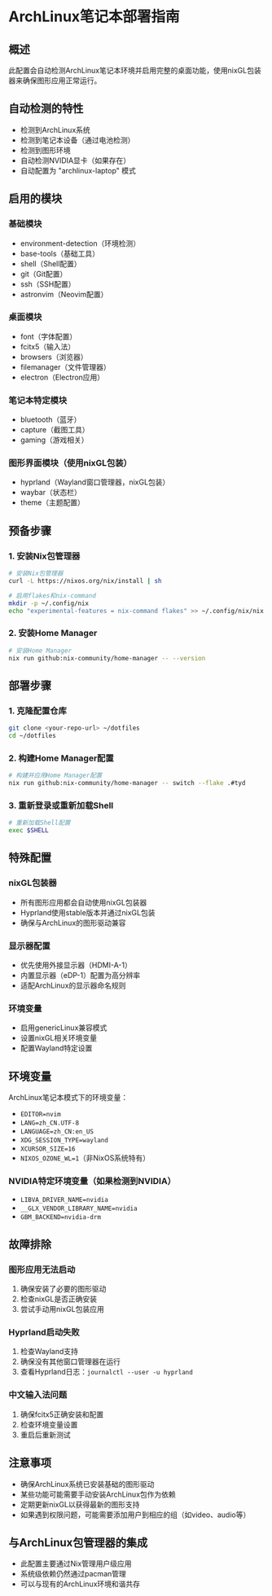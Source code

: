 # ArchLinux笔记本部署指南

## 概述
此配置会自动检测ArchLinux笔记本环境并启用完整的桌面功能，使用nixGL包装器来确保图形应用正常运行。

## 自动检测的特性
- 检测到ArchLinux系统
- 检测到笔记本设备（通过电池检测）
- 检测到图形环境
- 自动检测NVIDIA显卡（如果存在）
- 自动配置为 "archlinux-laptop" 模式

## 启用的模块

### 基础模块
- environment-detection（环境检测）
- base-tools（基础工具）
- shell（Shell配置）
- git（Git配置）
- ssh（SSH配置）
- astronvim（Neovim配置）

### 桌面模块
- font（字体配置）
- fcitx5（输入法）
- browsers（浏览器）
- filemanager（文件管理器）
- electron（Electron应用）

### 笔记本特定模块
- bluetooth（蓝牙）
- capture（截图工具）
- gaming（游戏相关）

### 图形界面模块（使用nixGL包装）
- hyprland（Wayland窗口管理器，nixGL包装）
- waybar（状态栏）
- theme（主题配置）

## 预备步骤

### 1. 安装Nix包管理器
```bash
# 安装Nix包管理器
curl -L https://nixos.org/nix/install | sh

# 启用flakes和nix-command
mkdir -p ~/.config/nix
echo "experimental-features = nix-command flakes" >> ~/.config/nix/nix.conf
```

### 2. 安装Home Manager
```bash
# 安装Home Manager
nix run github:nix-community/home-manager -- --version
```

## 部署步骤

### 1. 克隆配置仓库
```bash
git clone <your-repo-url> ~/dotfiles
cd ~/dotfiles
```

### 2. 构建Home Manager配置
```bash
# 构建并应用Home Manager配置
nix run github:nix-community/home-manager -- switch --flake .#tyd
```

### 3. 重新登录或重新加载Shell
```bash
# 重新加载Shell配置
exec $SHELL
```

## 特殊配置

### nixGL包装器
- 所有图形应用都会自动使用nixGL包装器
- Hyprland使用stable版本并通过nixGL包装
- 确保与ArchLinux的图形驱动兼容

### 显示器配置
- 优先使用外接显示器（HDMI-A-1）
- 内置显示器（eDP-1）配置为高分辨率
- 适配ArchLinux的显示器命名规则

### 环境变量
- 启用genericLinux兼容模式
- 设置nixGL相关环境变量
- 配置Wayland特定设置

## 环境变量
ArchLinux笔记本模式下的环境变量：
- `EDITOR=nvim`
- `LANG=zh_CN.UTF-8`
- `LANGUAGE=zh_CN:en_US`
- `XDG_SESSION_TYPE=wayland`
- `XCURSOR_SIZE=16`
- `NIXOS_OZONE_WL=1`（非NixOS系统特有）

### NVIDIA特定环境变量（如果检测到NVIDIA）
- `LIBVA_DRIVER_NAME=nvidia`
- `__GLX_VENDOR_LIBRARY_NAME=nvidia`
- `GBM_BACKEND=nvidia-drm`

## 故障排除

### 图形应用无法启动
1. 确保安装了必要的图形驱动
2. 检查nixGL是否正确安装
3. 尝试手动用nixGL包装应用

### Hyprland启动失败
1. 检查Wayland支持
2. 确保没有其他窗口管理器在运行
3. 查看Hyprland日志：`journalctl --user -u hyprland`

### 中文输入法问题
1. 确保fcitx5正确安装和配置
2. 检查环境变量设置
3. 重启后重新测试

## 注意事项
- 确保ArchLinux系统已安装基础的图形驱动
- 某些功能可能需要手动安装ArchLinux包作为依赖
- 定期更新nixGL以获得最新的图形支持
- 如果遇到权限问题，可能需要添加用户到相应的组（如video、audio等）

## 与ArchLinux包管理器的集成
- 此配置主要通过Nix管理用户级应用
- 系统级依赖仍然通过pacman管理
- 可以与现有的ArchLinux环境和谐共存 